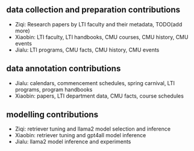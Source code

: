 ## data collection and preparation contributions
- Ziqi: Research papers by LTI faculty and their metadata, TODO(add more)
- Xiaobin: LTI faculty, LTI handbooks, CMU courses, CMU history, CMU events
- Jialu: LTI programs, CMU facts, CMU history, CMU events

## data annotation contributions
- Jialu: calendars, commencement schedules, spring carnival, LTI programs, program handbooks
- Xiaobin: papers, LTI department data, CMU facts, course schedules

## modelling contributions
- Ziqi: retriever tuning and llama2 model selection and inference
- Xiaobin: retriever tuning and gpt4all model inference
- Jialu: llama2 model inference and experiments
